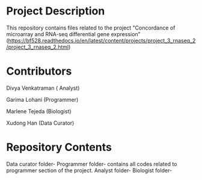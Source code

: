 # Project Description

This repository contains files related to the project "Concordance of microarray and RNA-seq differential gene expression"
(https://bf528.readthedocs.io/en/latest/content/projects/project_3_rnaseq_2/project_3_rnaseq_2.html)


# Contributors

Divya Venkatraman ( Analyst) 

Garima Lohani (Programmer)

Marlene Tejeda (Biologist) 

Xudong Han (Data Curator)


# Repository Contents
Data curator folder-
Programmer folder- contains all codes related to programmer section of the project.
Analyst folder-
Biologist folder-
